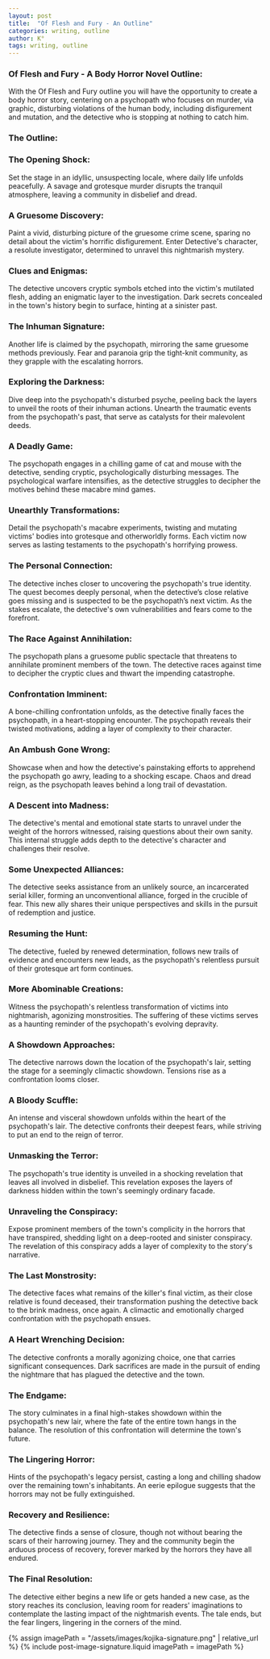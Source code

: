 ```yaml
---
layout: post
title:  "Of Flesh and Fury - An Outline"
categories: writing, outline
author: K°
tags: writing, outline
---
```


### Of Flesh and Fury - A Body Horror Novel Outline:
With the Of Flesh and Fury outline you will have the opportunity to create a body horror story, centering on a psychopath who focuses on murder, via graphic, disturbing violations of the human body, including disfigurement and mutation, and the detective who is stopping at nothing to catch him.

### The Outline:
### The Opening Shock:
Set the stage in an idyllic, unsuspecting locale, where daily life unfolds peacefully. A savage and grotesque murder disrupts the tranquil atmosphere, leaving a community in disbelief and dread.

### A Gruesome Discovery:
Paint a vivid, disturbing picture of the gruesome crime scene, sparing no detail about the victim's horrific disfigurement. Enter Detective's character, a resolute investigator, determined to unravel this nightmarish mystery.

### Clues and Enigmas:
The detective uncovers cryptic symbols etched into the victim's mutilated flesh, adding an enigmatic layer to the investigation. Dark secrets concealed in the town's history begin to surface, hinting at a sinister past.

### The Inhuman Signature:
Another life is claimed by the psychopath, mirroring the same gruesome methods previously. Fear and paranoia grip the tight-knit community, as they grapple with the escalating horrors.

### Exploring the Darkness:
Dive deep into the psychopath's disturbed psyche, peeling back the layers to unveil the roots of their inhuman actions. Unearth the traumatic events from the psychopath's past, that serve as catalysts for their malevolent deeds.

### A Deadly Game:
The psychopath engages in a chilling game of cat and mouse with the detective, sending cryptic, psychologically disturbing messages. The psychological warfare intensifies, as the detective struggles to decipher the motives behind these macabre mind games.

### Unearthly Transformations:
Detail the psychopath's macabre experiments, twisting and mutating victims' bodies into grotesque and otherworldly forms. Each victim now serves as lasting testaments to the psychopath's horrifying prowess.

### The Personal Connection:
The detective inches closer to uncovering the psychopath's true identity. The quest becomes deeply personal, when the detective’s close relative goes missing and is suspected to be the psychopath’s next victim. As the stakes escalate, the detective's own vulnerabilities and fears come to the forefront.

### The Race Against Annihilation:
The psychopath plans a gruesome public spectacle that threatens to annihilate prominent members of the town. The detective races against time to decipher the cryptic clues and thwart the impending catastrophe.

### Confrontation Imminent:
A bone-chilling confrontation unfolds, as the detective finally faces the psychopath, in a heart-stopping encounter. The psychopath reveals their twisted motivations, adding a layer of complexity to their character.

### An Ambush Gone Wrong:
Showcase when and how the detective's painstaking efforts to apprehend the psychopath go awry, leading to a shocking escape. Chaos and dread reign, as the psychopath leaves behind a long trail of devastation.

### A Descent into Madness:
The detective's mental and emotional state starts to unravel under the weight of the horrors witnessed, raising questions about their own sanity. This internal struggle adds depth to the detective's character and challenges their resolve.

###  Some Unexpected Alliances:
The detective seeks assistance from an unlikely source, an incarcerated serial killer, forming an unconventional alliance, forged in the crucible of fear. This new ally shares their unique perspectives and skills in the pursuit of redemption and justice.

### Resuming the Hunt:
The detective, fueled by renewed determination, follows new trails of evidence and encounters new leads, as the psychopath's relentless pursuit of their grotesque art form continues.

### More Abominable Creations:
Witness the psychopath's relentless transformation of victims into nightmarish, agonizing monstrosities. The suffering of these victims serves as a haunting reminder of the psychopath's evolving depravity.

### A Showdown Approaches:
The detective narrows down the location of the psychopath's lair, setting the stage for a seemingly climactic showdown. Tensions rise as a confrontation looms closer.

### A Bloody Scuffle:
An intense and visceral showdown unfolds within the heart of the psychopath's lair. The detective confronts their deepest fears, while striving to put an end to the reign of terror.

### Unmasking the Terror:
The psychopath's true identity is unveiled in a shocking revelation that leaves all involved in disbelief. This revelation exposes the layers of darkness hidden within the town's seemingly ordinary facade.

### Unraveling the Conspiracy:
Expose prominent members of the town's complicity in the horrors that have transpired, shedding light on a deep-rooted and sinister conspiracy. The revelation of this conspiracy adds a layer of complexity to the story's narrative.

### The Last Monstrosity:
The detective faces what remains of the killer's final victim, as their close relative is found deceased, their transformation pushing the detective back to the brink madness, once again. A climactic and emotionally charged confrontation with the psychopath ensues.

### A Heart Wrenching Decision:
The detective confronts a morally agonizing choice, one that carries significant consequences. Dark sacrifices are made in the pursuit of ending the nightmare that has plagued the detective and the town.

### The Endgame:
The story culminates in a final high-stakes showdown within the psychopath's new lair, where the fate of the entire town hangs in the balance. The resolution of this confrontation will determine the town's future.

### The Lingering Horror:
Hints of the psychopath's legacy persist, casting a long and chilling shadow over the remaining town's inhabitants. An eerie epilogue suggests that the horrors may not be fully extinguished.

### Recovery and Resilience:
The detective finds a sense of closure, though not without bearing the scars of their harrowing journey. They and the community begin the arduous process of recovery, forever marked by the horrors they have all endured.

### The Final Resolution:
The detective either begins a new life or gets handed a new case, as the story reaches its conclusion, leaving room for readers' imaginations to contemplate the lasting impact of the nightmarish events. The tale ends, but the fear lingers, lingering in the corners of the mind.

<!-- signature -->
{% assign imagePath = "/assets/images/kojika-signature.png" | relative_url %}
{% include post-image-signature.liquid imagePath = imagePath %}
